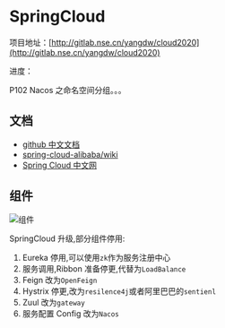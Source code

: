 # SpringCloud

项目地址：[http://gitlab.nse.cn/yangdw/cloud2020](http://gitlab.nse.cn/yangdw/cloud2020)

进度：

P102 Nacos 之命名空间分组。。。

## 文档

- [github 中文文档](https://github.com/alibaba/spring-cloud-alibaba/blob/master/README-zh.md)
- [spring-cloud-alibaba/wiki](https://github.com/alibaba/spring-cloud-alibaba/wiki)
- [Spring Cloud 中文网](https://www.springcloud.cc/)

## 组件

![组件](https://muyids.oss-cn-beijing.aliyuncs.com/spring-cloud-component.png)

SpringCloud 升级,部分组件停用:

1. Eureka 停用,可以使用`zk`作为服务注册中心
2. 服务调用,Ribbon 准备停更,代替为`LoadBalance`
3. Feign 改为`OpenFeign`
4. Hystrix 停更,改为`resilence4j`或者阿里巴巴的`sentienl`
5. Zuul 改为`gateway`
6. 服务配置 Config 改为`Nacos`
